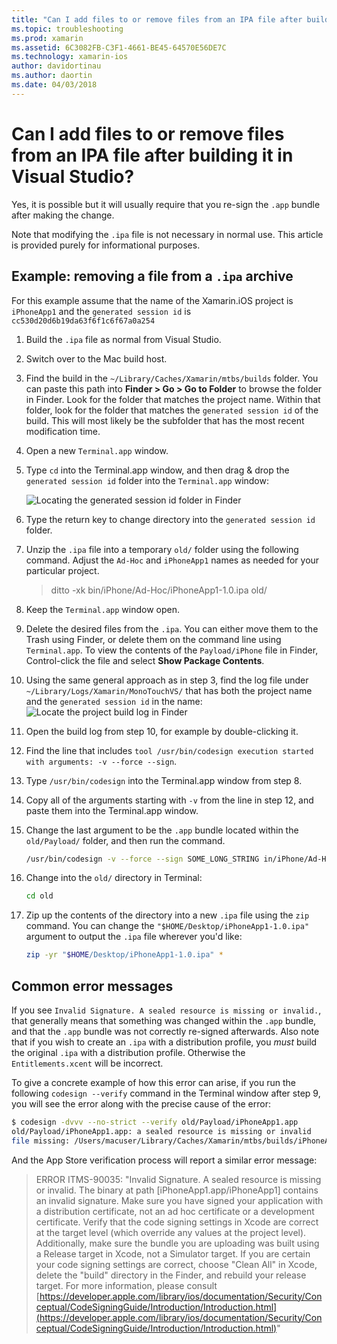 ```yaml
---
title: "Can I add files to or remove files from an IPA file after building it in Visual Studio?"
ms.topic: troubleshooting
ms.prod: xamarin
ms.assetid: 6C3082FB-C3F1-4661-BE45-64570E56DE7C
ms.technology: xamarin-ios
author: davidortinau
ms.author: daortin
ms.date: 04/03/2018
---
```


# Can I add files to or remove files from an IPA file after building it in Visual Studio?

Yes, it is possible but it will usually require that you re-sign the `.app` bundle after making the change.

Note that modifying the `.ipa` file is not necessary in normal use. This article is provided purely for informational purposes.

## Example: removing a file from a `.ipa` archive

For this example assume that the name of the Xamarin.iOS project is `iPhoneApp1` and the `generated session id` is `cc530d20d6b19da63f6f1c6f67a0a254`

1. Build the `.ipa` file as normal from Visual Studio.

2. Switch over to the Mac build host.

3. Find the build in the `~/Library/Caches/Xamarin/mtbs/builds` folder. You can paste this path into **Finder > Go > Go to Folder** to browse the folder in Finder. Look for the folder that matches the project name. Within that folder, look for the folder that matches the `generated session id` of the build. This will most likely be the subfolder that has the most recent modification time.

4. Open a new `Terminal.app` window.

5. Type `cd` into the Terminal.app window, and then drag & drop the `generated session id` folder into the `Terminal.app` window:

    ![](modify-ipa-images/session-id-folder.png "Locating the generated session id folder in Finder")

6. Type the return key to change directory into the `generated session id` folder.

7. Unzip the `.ipa` file into a temporary `old/` folder using the following command. Adjust the `Ad-Hoc` and `iPhoneApp1` names as needed for your particular project.

    > ditto -xk bin/iPhone/Ad-Hoc/iPhoneApp1-1.0.ipa old/

8. Keep the `Terminal.app` window open.

9. Delete the desired files from the `.ipa`. You can either move them to the Trash using Finder, or delete them on the command line using `Terminal.app`. To view the contents of the `Payload/iPhone` file in Finder, Control-click the file and select **Show Package Contents**.

10. Using the same general approach as in step 3, find the log file under `~/Library/Logs/Xamarin/MonoTouchVS/` that has both the project name and the `generated session id` in the name:
    ![](modify-ipa-images/build-log.png "Locate the project build log in Finder")

11. Open the build log from step 10, for example by double-clicking it.

12. Find the line that includes `tool /usr/bin/codesign execution started with arguments: -v --force --sign`.

13. Type `/usr/bin/codesign` into the Terminal.app window from step 8.

14. Copy all of the arguments starting with `-v` from the line in step 12, and paste them into the Terminal.app window.

15. Change the last argument to be the `.app` bundle located within the `old/Payload/` folder, and then run the command.

    ```bash
    /usr/bin/codesign -v --force --sign SOME_LONG_STRING in/iPhone/Ad-Hoc/iPhoneApp1.app/ResourceRules.plist --entitlements obj/iPhone/Ad-Hoc/Entitlements.xcent old/Payload/iPhoneApp1.app
    ```

16. Change into the `old/` directory in Terminal:

    ```bash
    cd old
    ```

17. Zip up the contents of the directory into a new `.ipa` file using the `zip` command. You can change the `"$HOME/Desktop/iPhoneApp1-1.0.ipa"` argument to output the `.ipa` file wherever you'd like:

    ```bash
    zip -yr "$HOME/Desktop/iPhoneApp1-1.0.ipa" *
    ```

## Common error messages

If you see `Invalid Signature. A sealed resource is missing or invalid.`, that generally means that something was changed within the `.app` bundle, and that the `.app` bundle was not correctly re-signed afterwards. Also note that if you wish to create an `.ipa` with a distribution profile, you _must_ build the original `.ipa` with a distribution profile. Otherwise the `Entitlements.xcent` will be incorrect.

To give a concrete example of how this error can arise, if you run the following `codesign --verify` command in the Terminal window after step 9, you will see the error along with the precise cause of the error:

```bash
$ codesign -dvvv --no-strict --verify old/Payload/iPhoneApp1.app
old/Payload/iPhoneApp1.app: a sealed resource is missing or invalid
file missing: /Users/macuser/Library/Caches/Xamarin/mtbs/builds/iPhoneApp1/cc530d20d6b19da63f6f1c6f67a0a254/old/Payload/iPhoneApp1.app/MyFile.png
```

And the App Store verification process will report a similar error message:

> ERROR ITMS-90035: "Invalid Signature. A sealed resource is missing or invalid. The binary at path [iPhoneApp1.app/iPhoneApp1] contains an invalid signature. Make sure you have signed your application with a distribution certificate, not an ad hoc certificate or a development certificate. Verify that the code signing settings in Xcode are correct at the target level (which override any values at the project level). Additionally, make sure the bundle you are uploading was built using a Release target in Xcode, not a Simulator target. If you are certain your code signing settings are correct, choose "Clean All" in Xcode, delete the "build" directory in the Finder, and rebuild your release target. For more information, please consult [https://developer.apple.com/library/ios/documentation/Security/Conceptual/CodeSigningGuide/Introduction/Introduction.html](https://developer.apple.com/library/ios/documentation/Security/Conceptual/CodeSigningGuide/Introduction/Introduction.html)"

